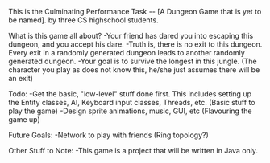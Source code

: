This is the Culminating Performance Task -- [A Dungeon Game that is yet to be named].
by three CS highschool students.

What is this game all about?
  -Your friend has dared you into escaping this dungeon, and you accept his dare.
  -Truth is, there is no exit to this dungeon. Every exit in a randomly generated dungeon leads to another randomly generated dungeon.
  -Your goal is to survive the longest in this jungle. (The character you play as does not know this, he/she just assumes there will be an exit)

Todo:
  -Get the basic, "low-level" stuff done first. This includes setting up the Entity classes, AI, Keyboard input classes, Threads, etc. (Basic stuff to play the game)
  -Design sprite animations, music, GUI, etc (Flavouring the game up)
  
Future Goals:
  -Network to play with friends (Ring topology?)

Other Stuff to Note:
  -This game is a project that will be written in Java only.
